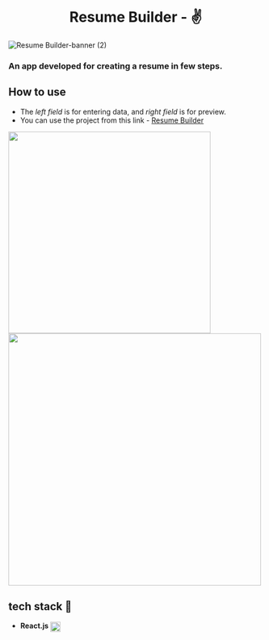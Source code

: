 <h1 align="center">Resume Builder - ✌</h1>

![Resume Builder-banner (2)](https://user-images.githubusercontent.com/75086395/197600498-2a225626-c62f-4daa-8dee-d302f48da1fa.png)

### An app developed for creating a resume in few steps.

## How to use
- The *left field* is for entering data, and *right field* is for preview.
- You can use the project from this link - [Resume Builder](https://resume-builder-two-xi.vercel.app/)

<img src="https://user-images.githubusercontent.com/75086395/197949415-7b9791ea-cefc-42d1-aadf-4f09a680b263.png" height="400"/>

<img src="https://user-images.githubusercontent.com/75086395/197950622-296365fc-3da9-4e9a-955a-0738e8fb0f74.png" height="500"/>

## tech stack 🚀
- **React.js** <img src="https://upload.wikimedia.org/wikipedia/commons/thumb/a/a7/React-icon.svg/2300px-React-icon.svg.png" height=20 align="center"/>



